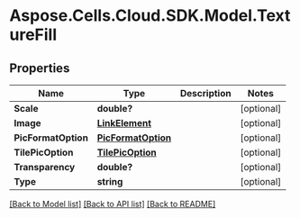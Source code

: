 # Aspose.Cells.Cloud.SDK.Model.TextureFill
## Properties

Name | Type | Description | Notes
------------ | ------------- | ------------- | -------------
**Scale** | **double?** |  | [optional] 
**Image** | [**LinkElement**](LinkElement.md) |  | [optional] 
**PicFormatOption** | [**PicFormatOption**](PicFormatOption.md) |  | [optional] 
**TilePicOption** | [**TilePicOption**](TilePicOption.md) |  | [optional] 
**Transparency** | **double?** |  | [optional] 
**Type** | **string** |  | [optional] 

[[Back to Model list]](../README.md#documentation-for-models) [[Back to API list]](../README.md#documentation-for-api-endpoints) [[Back to README]](../README.md)

